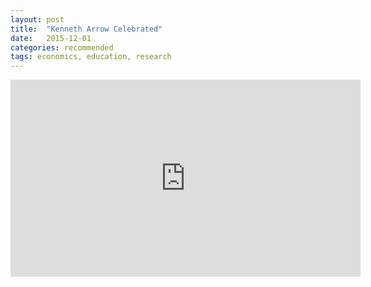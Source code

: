 ```yaml
---
layout: post
title:  "Kenneth Arrow Celebrated"
date:   2015-12-01
categories: recommended
tags: economics, education, research
---
```


<iframe width="560" height="315" src="https://www.youtube.com/embed/kHBZCSss3oM" frameborder="0" allowfullscreen></iframe>
